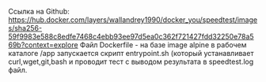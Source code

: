 Ссылка на Github: https://hub.docker.com/layers/wallandrey1990/docker_you/speedtest/images/sha256-59f9983e588c8edfe7468c4ebb93ee97d5ea0c362f721427fdd32250e78a569b?context=explore
Файл Dockerfile - на базе image alpine в рабочем каталоге /app запускается скрипт entrypoint.sh (который устанавливает curl,wget,git,bash и проводит тест с выводом результата в speedtest.log файл.
